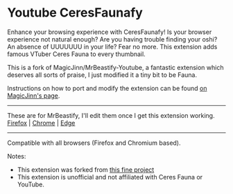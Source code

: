 # Youtube CeresFaunafy

Enhance your browsing experience with CeresFaunafy! Is your browser experience not natural enough? Are you having trouble finding your oshi? An absence of UUUUUUU in your life? Fear no more. This extension adds famous VTuber Ceres Fauna to every thumbnail.

This is a fork of MagicJinn/MrBeastify-Youtube, a fantastic extension which deserves all sorts of praise, I just modified it a tiny bit to be Fauna.

Instructions on how to port and modify the extension can be found [on MagicJinn's page](https://github.com/MagicJinn/MrBeastify-Youtube/issues/16).

-----------------------------------------------------------------------------------------------
These are for MrBeastify, I'll edit them once I get this extension working.
[Firefox](http://addons.mozilla.org/en-GB/firefox/addon/mrbeastify-youtube/) | [Chrome](http://chrome.google.com/webstore/detail/youtube-mrbeastify/dbmaeobgdodeimjdjnkipbfhgeldnmeb) | [Edge](http://microsoftedge.microsoft.com/addons/detail/youtube-mrbeastify/jabaaojkmmljhmnheeihppepcmiadhll0)

-----------------------------------------------------------------------------------------------
Compatible with all browsers (Firefox and Chromium based).

Notes:
* This extension was forked from [this fine project](https://github.com/MagicJinn/MrBeastify-Youtube)
* This extension is unofficial and not affiliated with Ceres Fauna or YouTube.
